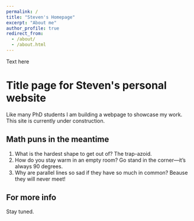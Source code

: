 ```yaml
---
permalink: /
title: "Steven's Homepage"
excerpt: "About me"
author_profile: true
redirect_from: 
  - /about/
  - /about.html
---
```


Text here

Title page for Steven's personal website
======
Like many PhD students I am building a webpage to showcase my work. This site is currently under construction.

Math puns in the meantime
------
1. What is the hardest shape to get out of? The trap-azoid.
1. How do you stay warm in an empty room? Go stand in the corner—it’s always 90 degrees.
1. Why are parallel lines so sad if they have so much in common? Beause they will never meet!


For more info
------
Stay tuned.
